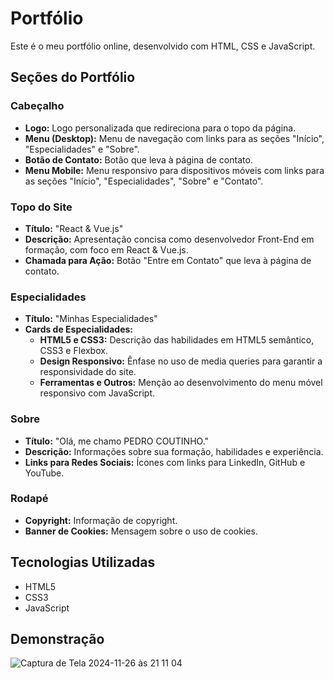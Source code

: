 # Portfólio

Este é o meu portfólio online, desenvolvido com HTML, CSS e JavaScript. 

## Seções do Portfólio

### Cabeçalho
* **Logo:** Logo personalizada que redireciona para o topo da página.
* **Menu (Desktop):** Menu de navegação com links para as seções "Início", "Especialidades" e "Sobre".
* **Botão de Contato:** Botão que leva à página de contato.
* **Menu Mobile:** Menu responsivo para dispositivos móveis com links para as seções "Início", "Especialidades", "Sobre" e "Contato".

### Topo do Site
* **Título:** "React & Vue.js"
* **Descrição:**  Apresentação concisa como desenvolvedor Front-End em formação, com foco em React & Vue.js.
* **Chamada para Ação:** Botão "Entre em Contato" que leva à página de contato.

### Especialidades
* **Título:** "Minhas Especialidades"
* **Cards de Especialidades:**
    * **HTML5 e CSS3:** Descrição das habilidades em HTML5 semântico, CSS3 e Flexbox.
    * **Design Responsivo:**  Ênfase no uso de media queries para garantir a responsividade do site.
    * **Ferramentas e Outros:** Menção ao desenvolvimento do menu móvel responsivo com JavaScript.

### Sobre
* **Título:** "Olá, me chamo PEDRO COUTINHO."
* **Descrição:**  Informações sobre sua formação, habilidades e experiência.
* **Links para Redes Sociais:** Ícones com links para LinkedIn, GitHub e YouTube.

### Rodapé
* **Copyright:**  Informação de copyright.
* **Banner de Cookies:** Mensagem sobre o uso de cookies.

## Tecnologias Utilizadas

* HTML5
* CSS3
* JavaScript


## Demonstração

![Captura de Tela 2024-11-26 às 21 11 04](https://github.com/user-attachments/assets/78557f17-4c84-4db9-8fbe-b30b3a61b660)



